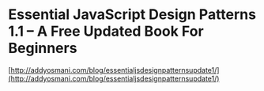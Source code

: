 <!--
id: 3606095900
link: http://tumblr.atmos.org/post/3606095900/essential-javascript-design-patterns-1-1-a-free
slug: essential-javascript-design-patterns-1-1-a-free
date: Wed Mar 02 2011 13:28:28 GMT-0800 (PST)
publish: 2011-03-02
tags: 
title: Essential JavaScript Design Patterns 1.1 – A Free Updated Book For Beginners
-->


Essential JavaScript Design Patterns 1.1 – A Free Updated Book For Beginners
============================================================================

[http://addyosmani.com/blog/essentialjsdesignpatternsupdate1/](http://addyosmani.com/blog/essentialjsdesignpatternsupdate1/)

